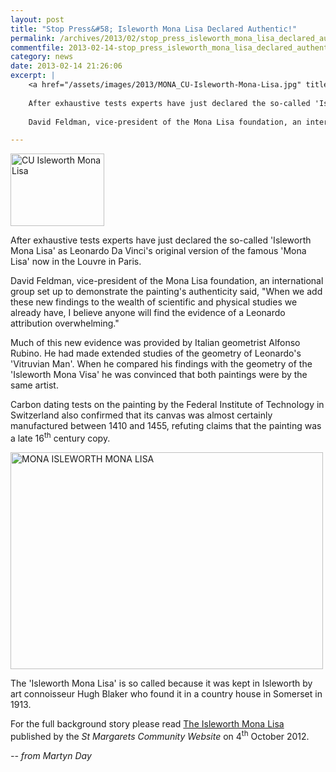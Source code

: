 ```yaml
---
layout: post
title: "Stop Press&#58; Isleworth Mona Lisa Declared Authentic!"
permalink: /archives/2013/02/stop_press_isleworth_mona_lisa_declared_authentic.html
commentfile: 2013-02-14-stop_press_isleworth_mona_lisa_declared_authentic
category: news
date: 2013-02-14 21:26:06
excerpt: |
    <a href="/assets/images/2013/MONA_CU-Isleworth-Mona-Lisa.jpg" title="See larger version of - CU Isleworth Mona Lisa"><img src="/assets/images/2013/MONA_CU-Isleworth-Mona-Lisa_thumb.jpg" width="150" height="116" alt="CU Isleworth Mona Lisa" class="photo right"/></a>
    
    After exhaustive tests experts have just declared the so-called 'Isleworth Mona Lisa' as Leonardo Da Vinci's original version of the famous 'Mona Lisa' now in the Louvre in Paris.
    
    David Feldman, vice-president of the Mona Lisa foundation, an international group set up to demonstrate the painting's authenticity said, "When we add these new findings to the wealth of scientific and physical studies we already have, I believe anyone will find the evidence of a Leonardo attribution overwhelming."

---
```


<a href="/assets/images/2013/MONA_CU-Isleworth-Mona-Lisa.jpg" title="See larger version of - CU Isleworth Mona Lisa"><img src="/assets/images/2013/MONA_CU-Isleworth-Mona-Lisa_thumb.jpg" width="150" height="116" alt="CU Isleworth Mona Lisa" class="photo right"/></a>

After exhaustive tests experts have just declared the so-called 'Isleworth Mona Lisa' as Leonardo Da Vinci's original version of the famous 'Mona Lisa' now in the Louvre in Paris.

David Feldman, vice-president of the Mona Lisa foundation, an international group set up to demonstrate the painting's authenticity said, "When we add these new findings to the wealth of scientific and physical studies we already have, I believe anyone will find the evidence of a Leonardo attribution overwhelming."

Much of this new evidence was provided by Italian geometrist Alfonso Rubino. He had made extended studies of the geometry of Leonardo's 'Vitruvian Man'. When he compared his findings with the geometry of the 'Isleworth Mona Visa' he was convinced that both paintings were by the same artist.

Carbon dating tests on the painting by the Federal Institute of Technology in Switzerland also confirmed that its canvas was almost certainly manufactured between 1410 and 1455, refuting claims that the painting was a late 16<sup>th</sup> century copy.

<a href="/assets/images/2013/MONA_ISLEWORTH-MONA-LISA.jpg" title="See larger version of - MONA ISLEWORTH MONA LISA"><img src="/assets/images/2013/MONA_ISLEWORTH-MONA-LISA_thumb.jpg" width="500" height="347" alt="MONA ISLEWORTH MONA LISA" class="photo center"/></a>

The 'Isleworth Mona Lisa' is so called because it was kept in Isleworth by art connoisseur Hugh Blaker who found it in a country house in Somerset in 1913.

For the full background story please read [The Isleworth Mona Lisa](https://stmargarets.london/archives/2012/10/the_isleworth_mona_lisa.html) published by the *St Margarets Community Website* on 4<sup>th</sup> October 2012.

<cite>-- from Martyn Day</cite>
